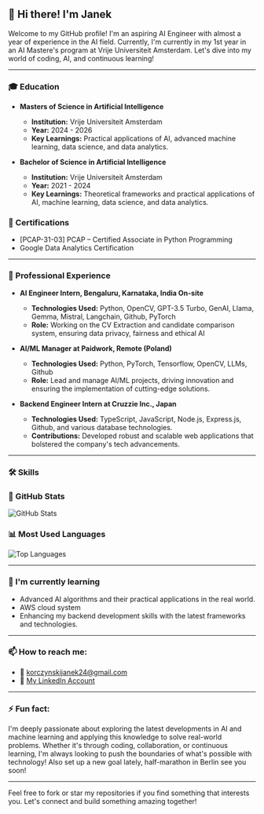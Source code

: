 ## 👋 Hi there! I'm Janek

Welcome to my GitHub profile! I'm an aspiring AI Engineer with almost a year of experience in the AI field. Currently, I'm currently in my 1st year in an AI Mastere's program at Vrije Universiteit Amsterdam. Let's dive into my world of coding, AI, and continuous learning!

---

### 🎓 Education

- **Masters of Science in Artificial Intelligence**
  - **Institution:** Vrije Universiteit Amsterdam
  - **Year:** 2024 - 2026
  - **Key Learnings:** Practical applications of AI, advanced machine learning, data science, and data analytics. 

- **Bachelor of Science in Artificial Intelligence**
  - **Institution:** Vrije Universiteit Amsterdam
  - **Year:** 2021 - 2024
  - **Key Learnings:** Theoretical frameworks and practical applications of AI, machine learning, data science, and data analytics.
  
### 📜 Certifications

- [PCAP-31-03] PCAP – Certified Associate in Python Programming
- Google Data Analytics Certification

---

### 💼 Professional Experience

- **AI Engineer Intern, Bengaluru, Karnataka, India On-site**
  - **Technologies Used:** Python, OpenCV, GPT-3.5 Turbo, GenAI, Llama, Gemma, Mistral, Langchain, Github, PyTorch
  - **Role:** Working on the CV Extraction and candidate comparison system, ensuring data privacy, fairness and ethical AI

- **AI/ML Manager at Paidwork, Remote (Poland)**
  - **Technologies Used:** Python, PyTorch, Tensorflow, OpenCV, LLMs, Github
  - **Role:** Lead and manage AI/ML projects, driving innovation and ensuring the implementation of cutting-edge solutions.

- **Backend Engineer Intern at Cruzzie Inc., Japan**
  - **Technologies Used:** TypeScript, JavaScript, Node.js, Express.js, Github, and various database technologies.
  - **Contributions:** Developed robust and scalable web applications that bolstered the company's tech advancements.

---

### 🛠 Skills

### 🚀 GitHub Stats
![GitHub Stats](https://github-readme-stats.vercel.app/api?username=jako24&show_icons=true&theme=dark)

### 📊 Most Used Languages
![Top Languages](https://github-readme-stats.vercel.app/api/top-langs/?username=jako24&layout=compact&theme=dark)

---

### 🌱 I'm currently learning

- Advanced AI algorithms and their practical applications in the real world.
- AWS cloud system
- Enhancing my backend development skills with the latest frameworks and technologies.

---

### 📫 How to reach me:

- 📧 korczynskijanek24@gmail.com
- 💼 [My LinkedIn Account](https://www.linkedin.com/in/jan-korczy%C5%84ski-462ab1234/)

---

### ⚡ Fun fact:

I'm deeply passionate about exploring the latest developments in AI and machine learning and applying this knowledge to solve real-world problems. Whether it's through coding, collaboration, or continuous learning, I'm always looking to push the boundaries of what's possible with technology!
Also set up a new goal lately, half-marathon in Berlin see you soon! 

---

Feel free to fork or star my repositories if you find something that interests you. Let's connect and build something amazing together!

